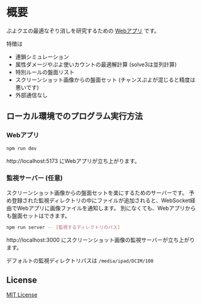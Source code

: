 # 概要

ぷよクエの最適なぞり消しを研究するための [Webアプリ](https://pikumist.github.io/puyomist/) です。

特徴は

- 連鎖シミュレーション
- 属性ダメージやぷよ使いカウントの最適解計算 (solve3は並列計算)
- 特別ルールの盤面リスト
- スクリーンショット画像からの盤面セット (チャンスぷよが混じると精度は悪いです)
- 外部通信なし

## ローカル環境でのプログラム実行方法

###

### Webアプリ

```sh
npm run dev
```

http://localhost:5173 にWebアプリが立ち上がります。

### 監視サーバー (任意)

スクリーンショット画像からの盤面セットを楽にするためのサーバーです。
予め登録された監視ディレクトリの中にファイルが追加されると、WebSocket経由でWebアプリに画像ファイルを通知します。
別になくても、Webアプリからも盤面セットはできます。

```sh
npm run server -- [監視するディレクトリのパス]
```

http://localhost:3000 にスクリーンショット画像の監視サーバーが立ち上がります。

デフォルトの監視ディレクトリパスは `/media/ipad/DCIM/100`

## License

[MIT License](LICENSE)
